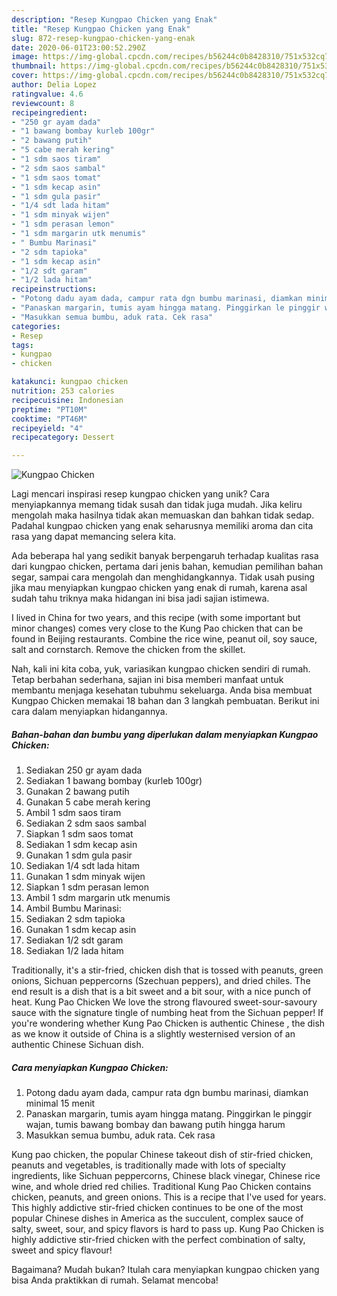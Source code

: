 ```yaml
---
description: "Resep Kungpao Chicken yang Enak"
title: "Resep Kungpao Chicken yang Enak"
slug: 872-resep-kungpao-chicken-yang-enak
date: 2020-06-01T23:00:52.290Z
image: https://img-global.cpcdn.com/recipes/b56244c0b8428310/751x532cq70/kungpao-chicken-foto-resep-utama.jpg
thumbnail: https://img-global.cpcdn.com/recipes/b56244c0b8428310/751x532cq70/kungpao-chicken-foto-resep-utama.jpg
cover: https://img-global.cpcdn.com/recipes/b56244c0b8428310/751x532cq70/kungpao-chicken-foto-resep-utama.jpg
author: Delia Lopez
ratingvalue: 4.6
reviewcount: 8
recipeingredient:
- "250 gr ayam dada"
- "1 bawang bombay kurleb 100gr"
- "2 bawang putih"
- "5 cabe merah kering"
- "1 sdm saos tiram"
- "2 sdm saos sambal"
- "1 sdm saos tomat"
- "1 sdm kecap asin"
- "1 sdm gula pasir"
- "1/4 sdt lada hitam"
- "1 sdm minyak wijen"
- "1 sdm perasan lemon"
- "1 sdm margarin utk menumis"
- " Bumbu Marinasi"
- "2 sdm tapioka"
- "1 sdm kecap asin"
- "1/2 sdt garam"
- "1/2 lada hitam"
recipeinstructions:
- "Potong dadu ayam dada, campur rata dgn bumbu marinasi, diamkan minimal 15 menit"
- "Panaskan margarin, tumis ayam hingga matang. Pinggirkan le pinggir wajan, tumis bawang bombay dan bawang putih hingga harum"
- "Masukkan semua bumbu, aduk rata. Cek rasa"
categories:
- Resep
tags:
- kungpao
- chicken

katakunci: kungpao chicken 
nutrition: 253 calories
recipecuisine: Indonesian
preptime: "PT10M"
cooktime: "PT46M"
recipeyield: "4"
recipecategory: Dessert

---
```



![Kungpao Chicken](https://img-global.cpcdn.com/recipes/b56244c0b8428310/751x532cq70/kungpao-chicken-foto-resep-utama.jpg)

Lagi mencari inspirasi resep kungpao chicken yang unik? Cara menyiapkannya memang tidak susah dan tidak juga mudah. Jika keliru mengolah maka hasilnya tidak akan memuaskan dan bahkan tidak sedap. Padahal kungpao chicken yang enak seharusnya memiliki aroma dan cita rasa yang dapat memancing selera kita.

Ada beberapa hal yang sedikit banyak berpengaruh terhadap kualitas rasa dari kungpao chicken, pertama dari jenis bahan, kemudian pemilihan bahan segar, sampai cara mengolah dan menghidangkannya. Tidak usah pusing jika mau menyiapkan kungpao chicken yang enak di rumah, karena asal sudah tahu triknya maka hidangan ini bisa jadi sajian istimewa.

I lived in China for two years, and this recipe (with some important but minor changes) comes very close to the Kung Pao chicken that can be found in Beijing restaurants. Combine the rice wine, peanut oil, soy sauce, salt and cornstarch. Remove the chicken from the skillet.


Nah, kali ini kita coba, yuk, variasikan kungpao chicken sendiri di rumah. Tetap berbahan sederhana, sajian ini bisa memberi manfaat untuk membantu menjaga kesehatan tubuhmu sekeluarga. Anda bisa membuat Kungpao Chicken memakai 18 bahan dan 3 langkah pembuatan. Berikut ini cara dalam menyiapkan hidangannya.

<!--inarticleads1-->

##### Bahan-bahan dan bumbu yang diperlukan dalam menyiapkan Kungpao Chicken:

1. Sediakan 250 gr ayam dada
1. Sediakan 1 bawang bombay (kurleb 100gr)
1. Gunakan 2 bawang putih
1. Gunakan 5 cabe merah kering
1. Ambil 1 sdm saos tiram
1. Sediakan 2 sdm saos sambal
1. Siapkan 1 sdm saos tomat
1. Sediakan 1 sdm kecap asin
1. Gunakan 1 sdm gula pasir
1. Sediakan 1/4 sdt lada hitam
1. Gunakan 1 sdm minyak wijen
1. Siapkan 1 sdm perasan lemon
1. Ambil 1 sdm margarin utk menumis
1. Ambil  Bumbu Marinasi:
1. Sediakan 2 sdm tapioka
1. Gunakan 1 sdm kecap asin
1. Sediakan 1/2 sdt garam
1. Sediakan 1/2 lada hitam


Traditionally, it&#39;s a stir-fried, chicken dish that is tossed with peanuts, green onions, Sichuan peppercorns (Szechuan peppers), and dried chiles. The end result is a dish that is a bit sweet and a bit sour, with a nice punch of heat. Kung Pao Chicken We love the strong flavoured sweet-sour-savoury sauce with the signature tingle of numbing heat from the Sichuan pepper! If you&#39;re wondering whether Kung Pao Chicken is authentic Chinese , the dish as we know it outside of China is a slightly westernised version of an authentic Chinese Sichuan dish. 

<!--inarticleads2-->

##### Cara menyiapkan Kungpao Chicken:

1. Potong dadu ayam dada, campur rata dgn bumbu marinasi, diamkan minimal 15 menit
1. Panaskan margarin, tumis ayam hingga matang. Pinggirkan le pinggir wajan, tumis bawang bombay dan bawang putih hingga harum
1. Masukkan semua bumbu, aduk rata. Cek rasa


Kung pao chicken, the popular Chinese takeout dish of stir-fried chicken, peanuts and vegetables, is traditionally made with lots of specialty ingredients, like Sichuan peppercorns, Chinese black vinegar, Chinese rice wine, and whole dried red chilies. Traditional Kung Pao Chicken contains chicken, peanuts, and green onions. This is a recipe that I&#39;ve used for years. This highly addictive stir-fried chicken continues to be one of the most popular Chinese dishes in America as the succulent, complex sauce of salty, sweet, sour, and spicy flavors is hard to pass up. Kung Pao Chicken is highly addictive stir-fried chicken with the perfect combination of salty, sweet and spicy flavour! 

Bagaimana? Mudah bukan? Itulah cara menyiapkan kungpao chicken yang bisa Anda praktikkan di rumah. Selamat mencoba!
